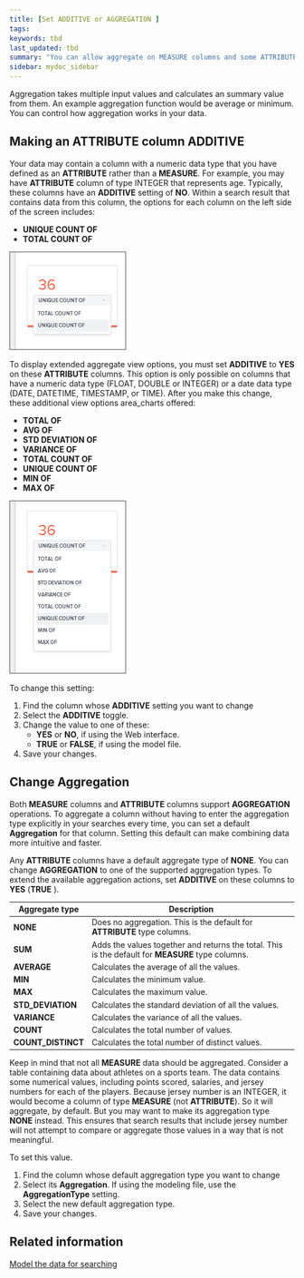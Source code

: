 ```yaml
---
title: [Set ADDITIVE or AGGREGATION ]
tags:
keywords: tbd
last_updated: tbd
summary: "You can allow aggregate on MEASURE columns and some ATTRIBUTE columns."
sidebar: mydoc_sidebar
---
```


Aggregation takes multiple input values and calculates an summary value from them. An example aggregation function would be average or minimum. You can control how aggregation works in your data.  

## Making an ATTRIBUTE column ADDITIVE

Your data may contain a column with a numeric data type that you have defined as an **ATTRIBUTE** rather than a **MEASURE**.  For example, you may have **ATTRIBUTE** column of type INTEGER that represents age. Typically, these columns have an **ADDITIVE** setting of **NO**. Within a search result that contains data from this column, the options for each column on the left side of the screen includes:

-   **UNIQUE COUNT OF**
-   **TOTAL COUNT OF**

![](../../images/model_additive_model_false_options.png)

To display extended aggregate view options, you must set **ADDITIVE** to **YES** on these **ATTRIBUTE** columns. This option is only possible on columns that have a numeric data type (FLOAT, DOUBLE or INTEGER) or a date data type (DATE, DATETIME, TIMESTAMP, or TIME). After you make this change, these additional view options area_charts offered:

-   **TOTAL OF**
-   **AVG OF**
-   **STD DEVIATION OF**
-   **VARIANCE OF**
-   **TOTAL COUNT OF**
-   **UNIQUE COUNT OF**
-   **MIN OF**
-   **MAX OF**

![](../../images/model_additive_model_true_options.png)

To change this setting:

1. Find the column whose **ADDITIVE** setting you want to change
2. Select the **ADDITIVE** toggle.
2. Change the value to one of these:
    -   **YES** or **NO**, if using the Web interface.
    -   **TRUE** or **FALSE**, if using the model file.
3. Save your changes.


## Change Aggregation

Both **MEASURE** columns and **ATTRIBUTE** columns support **AGGREGATION** operations. To aggregate a column without having to enter the aggregation type explicitly in your searches every time, you can set a default **Aggregation** for that column. Setting this default can make combining data more intuitive and faster.

Any **ATTRIBUTE** columns have a default aggregate type of **NONE**. You can change **AGGREGATION** to one of the supported aggregation types. To extend the available aggregation actions, set **ADDITIVE** on these columns to **YES** (**TRUE** ).

|Aggregate type|Description|
|--------------|-----------|
|**NONE**|Does no aggregation. This is the default for **ATTRIBUTE** type columns.|
|**SUM**|Adds the values together and returns the total. This is the default for **MEASURE** type columns.|
|**AVERAGE**|Calculates the average of all the values.|
|**MIN** |Calculates the minimum value.|
|**MAX**|Calculates the maximum value.|
|**STD_DEVIATION**|Calculates the standard deviation of all the values.|
|**VARIANCE**|Calculates the variance of all the values.|
|**COUNT**|Calculates the total number of values.|
|**COUNT_DISTINCT**|Calculates the total number of distinct values.|


Keep in mind that not all **MEASURE** data should be aggregated. Consider a table containing data about athletes on a sports team. The data contains some numerical values, including points scored, salaries, and jersey numbers for each of the players. Because jersey number is an INTEGER, it would become a column of type **MEASURE** (not **ATTRIBUTE**). So it will aggregate, by default. But you may want to make its aggregation type **NONE** instead. This ensures that search results that include jersey number will not attempt to compare or aggregate those values in a way that is not meaningful.

To set this value.

1. Find the column whose default aggregation type you want to change
2. Select its **Aggregation**.
  If using the modeling file, use the **AggregationType** setting.
3. Select the new default aggregation type.
4. Save your changes.


## Related information  

[Model the data for searching](semantic_modeling.html#)
